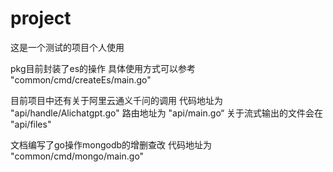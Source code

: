 # project
这是一个测试的项目个人使用

pkg目前封装了es的操作
具体使用方式可以参考 "common/cmd/createEs/main.go"

目前项目中还有关于阿里云通义千问的调用
代码地址为 "api/handle/Alichatgpt.go"
路由地址为 "api/main.go“
关于流式输出的文件会在 "api/files" 

文档编写了go操作mongodb的增删查改
代码地址为 "common/cmd/mongo/main.go"